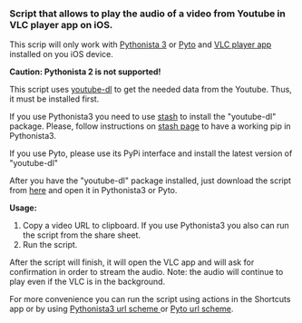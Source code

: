 ### Script that allows to play the audio of a video from Youtube in VLC player app on iOS.
This scrip will only work with [Pythonista 3](http://omz-software.com/pythonista/) or [Pyto](https://pyto.app
) and [VLC player app](https://www.videolan.org/vlc/download-ios.html) installed on you iOS device.

**Caution: Pythonista 2 is not supported!**

This script uses [youtube-dl](https://ytdl-org.github.io/youtube-dl/index.html) to get the needed data from the Youtube.
Thus, it must be installed first.

If you use Pythonista3 you need to use [stash](https://github.com/ywangd/stash) to install the "youtube-dl" package.
Please, follow instructions on [stash page](https://github.com/ywangd/stash) to have a working pip in
Pythonista3. 
 
If you use Pyto, please use its PyPi interface and install the latest version of "youtube-dl"

After you have the "youtube-dl" package installed, just download the script from [here](https://foo_change_me) and
 open it in Pythonista3 or Pyto.

**Usage:**
1. Copy a video URL to clipboard. If you use Pythonista3 you also can run the script from the share sheet.
2. Run the script.

After the script will finish, it will open the VLC app and will ask for confirmation in order to stream the audio.
Note: the audio will continue to play even if the VLC is in the background. 

For more convenience you can run the script using actions in the Shortcuts app or by using [Pythonista3 url scheme
](http://omz-software.com/pythonista/docs/ios/urlscheme.html) or [Pyto url scheme](https://pyto.readthedocs.io/en/latest/automation.html).
